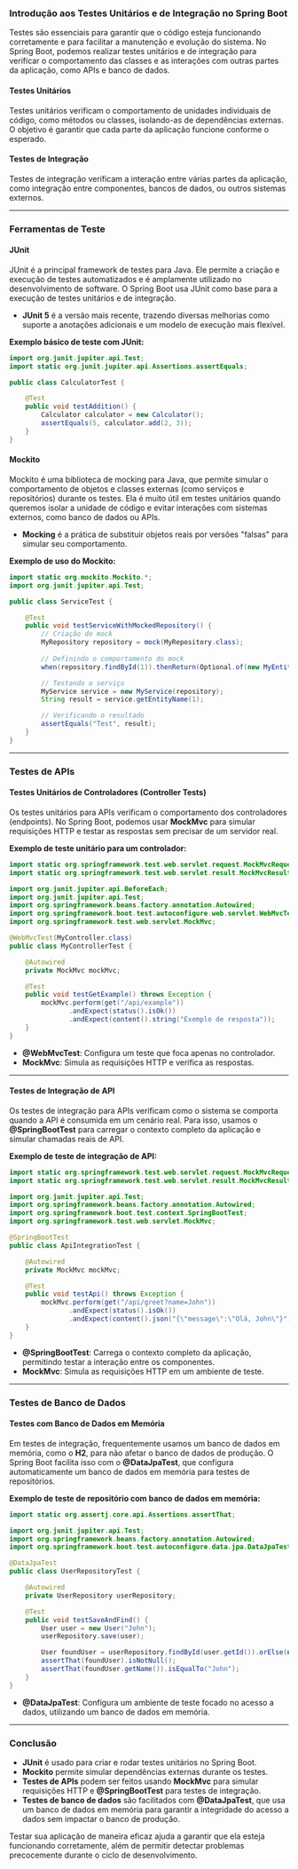### Introdução aos Testes Unitários e de Integração no Spring Boot

Testes são essenciais para garantir que o código esteja funcionando corretamente e para facilitar a manutenção e evolução do sistema. No Spring Boot, podemos realizar testes unitários e de integração para verificar o comportamento das classes e as interações com outras partes da aplicação, como APIs e banco de dados.

#### **Testes Unitários**
Testes unitários verificam o comportamento de unidades individuais de código, como métodos ou classes, isolando-as de dependências externas. O objetivo é garantir que cada parte da aplicação funcione conforme o esperado.

#### **Testes de Integração**
Testes de integração verificam a interação entre várias partes da aplicação, como integração entre componentes, bancos de dados, ou outros sistemas externos.

---

### Ferramentas de Teste

#### **JUnit**
JUnit é a principal framework de testes para Java. Ele permite a criação e execução de testes automatizados e é amplamente utilizado no desenvolvimento de software. O Spring Boot usa JUnit como base para a execução de testes unitários e de integração.

- **JUnit 5** é a versão mais recente, trazendo diversas melhorias como suporte a anotações adicionais e um modelo de execução mais flexível.

**Exemplo básico de teste com JUnit:**

```java
import org.junit.jupiter.api.Test;
import static org.junit.jupiter.api.Assertions.assertEquals;

public class CalculatorTest {

    @Test
    public void testAddition() {
        Calculator calculator = new Calculator();
        assertEquals(5, calculator.add(2, 3));
    }
}
```

#### **Mockito**
Mockito é uma biblioteca de mocking para Java, que permite simular o comportamento de objetos e classes externas (como serviços e repositórios) durante os testes. Ela é muito útil em testes unitários quando queremos isolar a unidade de código e evitar interações com sistemas externos, como banco de dados ou APIs.

- **Mocking** é a prática de substituir objetos reais por versões "falsas" para simular seu comportamento.

**Exemplo de uso do Mockito:**

```java
import static org.mockito.Mockito.*;
import org.junit.jupiter.api.Test;

public class ServiceTest {

    @Test
    public void testServiceWithMockedRepository() {
        // Criação do mock
        MyRepository repository = mock(MyRepository.class);
        
        // Definindo o comportamento do mock
        when(repository.findById(1)).thenReturn(Optional.of(new MyEntity("Test")));

        // Testando o serviço
        MyService service = new MyService(repository);
        String result = service.getEntityName(1);

        // Verificando o resultado
        assertEquals("Test", result);
    }
}
```

---

### Testes de APIs

#### **Testes Unitários de Controladores (Controller Tests)**

Os testes unitários para APIs verificam o comportamento dos controladores (endpoints). No Spring Boot, podemos usar **MockMvc** para simular requisições HTTP e testar as respostas sem precisar de um servidor real.

**Exemplo de teste unitário para um controlador:**

```java
import static org.springframework.test.web.servlet.request.MockMvcRequestBuilders.*;
import static org.springframework.test.web.servlet.result.MockMvcResultMatchers.*;

import org.junit.jupiter.api.BeforeEach;
import org.junit.jupiter.api.Test;
import org.springframework.beans.factory.annotation.Autowired;
import org.springframework.boot.test.autoconfigure.web.servlet.WebMvcTest;
import org.springframework.test.web.servlet.MockMvc;

@WebMvcTest(MyController.class)
public class MyControllerTest {

    @Autowired
    private MockMvc mockMvc;

    @Test
    public void testGetExample() throws Exception {
        mockMvc.perform(get("/api/example"))
               .andExpect(status().isOk())
               .andExpect(content().string("Exemplo de resposta"));
    }
}
```

- **@WebMvcTest**: Configura um teste que foca apenas no controlador.
- **MockMvc**: Simula as requisições HTTP e verifica as respostas.

---

#### **Testes de Integração de API**

Os testes de integração para APIs verificam como o sistema se comporta quando a API é consumida em um cenário real. Para isso, usamos o **@SpringBootTest** para carregar o contexto completo da aplicação e simular chamadas reais de API.

**Exemplo de teste de integração de API:**

```java
import static org.springframework.test.web.servlet.request.MockMvcRequestBuilders.*;
import static org.springframework.test.web.servlet.result.MockMvcResultMatchers.*;

import org.junit.jupiter.api.Test;
import org.springframework.beans.factory.annotation.Autowired;
import org.springframework.boot.test.context.SpringBootTest;
import org.springframework.test.web.servlet.MockMvc;

@SpringBootTest
public class ApiIntegrationTest {

    @Autowired
    private MockMvc mockMvc;

    @Test
    public void testApi() throws Exception {
        mockMvc.perform(get("/api/greet?name=John"))
               .andExpect(status().isOk())
               .andExpect(content().json("{\"message\":\"Olá, John\"}"));
    }
}
```

- **@SpringBootTest**: Carrega o contexto completo da aplicação, permitindo testar a interação entre os componentes.
- **MockMvc**: Simula as requisições HTTP em um ambiente de teste.

---

### Testes de Banco de Dados

#### **Testes com Banco de Dados em Memória**

Em testes de integração, frequentemente usamos um banco de dados em memória, como o **H2**, para não afetar o banco de dados de produção. O Spring Boot facilita isso com o **@DataJpaTest**, que configura automaticamente um banco de dados em memória para testes de repositórios.

**Exemplo de teste de repositório com banco de dados em memória:**

```java
import static org.assertj.core.api.Assertions.assertThat;

import org.junit.jupiter.api.Test;
import org.springframework.beans.factory.annotation.Autowired;
import org.springframework.boot.test.autoconfigure.data.jpa.DataJpaTest;

@DataJpaTest
public class UserRepositoryTest {

    @Autowired
    private UserRepository userRepository;

    @Test
    public void testSaveAndFind() {
        User user = new User("John");
        userRepository.save(user);

        User foundUser = userRepository.findById(user.getId()).orElse(null);
        assertThat(foundUser).isNotNull();
        assertThat(foundUser.getName()).isEqualTo("John");
    }
}
```

- **@DataJpaTest**: Configura um ambiente de teste focado no acesso a dados, utilizando um banco de dados em memória.

---

### Conclusão

- **JUnit** é usado para criar e rodar testes unitários no Spring Boot.
- **Mockito** permite simular dependências externas durante os testes.
- **Testes de APIs** podem ser feitos usando **MockMvc** para simular requisições HTTP e **@SpringBootTest** para testes de integração.
- **Testes de banco de dados** são facilitados com **@DataJpaTest**, que usa um banco de dados em memória para garantir a integridade do acesso a dados sem impactar o banco de produção.

Testar sua aplicação de maneira eficaz ajuda a garantir que ela esteja funcionando corretamente, além de permitir detectar problemas precocemente durante o ciclo de desenvolvimento.
